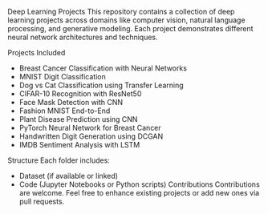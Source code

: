 Deep Learning Projects
This repository contains a collection of deep learning projects across domains like computer vision, natural language processing, and generative modeling. Each project demonstrates different neural network architectures and techniques.


Projects Included
- Breast Cancer Classification with Neural Networks
- MNIST Digit Classification
- Dog vs Cat Classification using Transfer Learning
- CIFAR-10 Recognition with ResNet50
- Face Mask Detection with CNN
- Fashion MNIST End-to-End
- Plant Disease Prediction using CNN
- PyTorch Neural Network for Breast Cancer
- Handwritten Digit Generation using DCGAN
- IMDB Sentiment Analysis with LSTM


Structure
Each folder includes:
- Dataset (if available or linked)
- Code (Jupyter Notebooks or Python scripts)
Contributions
Contributions are welcome. Feel free to enhance existing projects or add new ones via pull requests.


